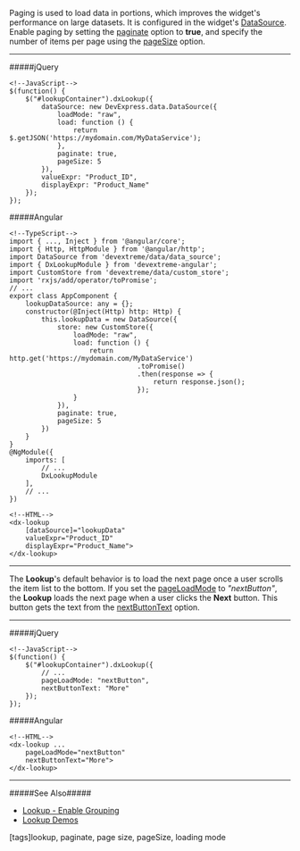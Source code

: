 Paging is used to load data in portions, which improves the widget's performance on large datasets. It is configured in the widget's [DataSource](/api-reference/30%20Data%20Layer/DataSource '/Documentation/ApiReference/Data_Layer/DataSource/'). Enable paging by setting the [paginate](/api-reference/30%20Data%20Layer/DataSource/1%20Configuration/paginate.md '/Documentation/ApiReference/Data_Layer/DataSource/Configuration/#paginate') option to **true**, and specify the number of items per page using the [pageSize](/api-reference/30%20Data%20Layer/DataSource/1%20Configuration/pageSize.md '/Documentation/ApiReference/Data_Layer/DataSource/Configuration/#pageSize') option.

---
#####jQuery

    <!--JavaScript-->
    $(function() {
        $("#lookupContainer").dxLookup({
            dataSource: new DevExpress.data.DataSource({
                loadMode: "raw",   
                load: function () {
                    return $.getJSON('https://mydomain.com/MyDataService');
                },
                paginate: true,
                pageSize: 5
            }),
            valueExpr: "Product_ID",
            displayExpr: "Product_Name"
        });
    });

#####Angular

    <!--TypeScript-->
    import { ..., Inject } from '@angular/core';
    import { Http, HttpModule } from '@angular/http';
    import DataSource from 'devextreme/data/data_source';
    import { DxLookupModule } from 'devextreme-angular';
    import CustomStore from 'devextreme/data/custom_store';
    import 'rxjs/add/operator/toPromise';
    // ...
    export class AppComponent {
        lookupDataSource: any = {};
        constructor(@Inject(Http) http: Http) {
            this.lookupData = new DataSource({
                store: new CustomStore({
                    loadMode: "raw",   
                    load: function () {
                        return http.get('https://mydomain.com/MyDataService')
                                    .toPromise()
                                    .then(response => {
                                        return response.json();
                                    });
                    }
                }),
                paginate: true,
                pageSize: 5
            })
        }
    }
    @NgModule({
        imports: [
            // ...
            DxLookupModule
        ],
        // ...
    })

    <!--HTML-->
    <dx-lookup
        [dataSource]="lookupData"
        valueExpr="Product_ID"
        displayExpr="Product_Name">
    </dx-lookup>

---

The **Lookup**'s default behavior is to load the next page once a user scrolls the item list to the bottom. If you set the [pageLoadMode](/api-reference/10%20UI%20Widgets/dxLookup/1%20Configuration/pageLoadMode.md '/Documentation/ApiReference/UI_Widgets/dxLookup/Configuration/#pageLoadMode') to *"nextButton"*, the **Lookup** loads the next page when a user clicks the **Next** button. This button gets the text from the [nextButtonText](/api-reference/10%20UI%20Widgets/dxLookup/1%20Configuration/nextButtonText.md '/Documentation/ApiReference/UI_Widgets/dxLookup/Configuration/#nextButtonText') option.

---
#####jQuery

    <!--JavaScript-->
    $(function() {
        $("#lookupContainer").dxLookup({
            // ...
            pageLoadMode: "nextButton",
            nextButtonText: "More"
        });
    });

#####Angular

    <!--HTML-->
    <dx-lookup ...
        pageLoadMode="nextButton"
        nextButtonText="More">
    </dx-lookup>

---

#####See Also#####
- [Lookup - Enable Grouping](/concepts/05%20Widgets/Lookup/10%20Enable%20Grouping.md '/Documentation/Guide/Widgets/Lookup/Enable_Grouping/')
- [Lookup Demos](https://js.devexpress.com/Demos/WidgetsGallery/Demo/Lookup/Basics)

[tags]lookup, paginate, page size, pageSize, loading mode

